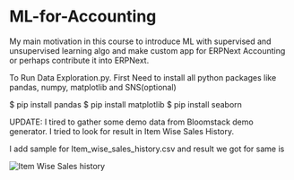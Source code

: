 # ML-for-Accounting
My main motivation in this course to introduce ML with supervised and unsupervised learning algo and make custom app for ERPNext Accounting or perhaps contribute it into ERPNext.

To Run Data Exploration.py. First Need to install all python packages like pandas, numpy, matplotlib and SNS(optional)

$ pip install pandas
$ pip install matplotlib
$ pip install seaborn

UPDATE:
I tired to gather some demo data from Bloomstack demo generator. I tried to look for result in Item Wise Sales History.

I add sample for Item_wise_sales_history.csv
and result we got for same is 

![Item Wise Sales history](../result/item_wise_sales_history/item_wise_sales_history.png)

